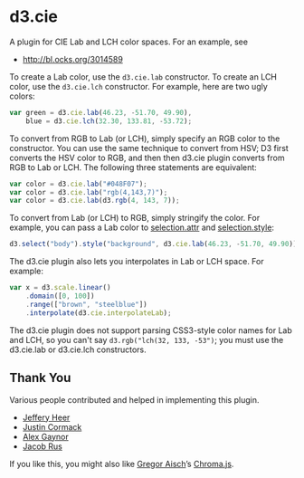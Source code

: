 # d3.cie

A plugin for CIE Lab and LCH color spaces. For an example, see

* http://bl.ocks.org/3014589

To create a Lab color, use the `d3.cie.lab` constructor. To create an LCH color, use the `d3.cie.lch` constructor. For example, here are two ugly colors:

```js
var green = d3.cie.lab(46.23, -51.70, 49.90),
    blue = d3.cie.lch(32.30, 133.81, -53.72);
```

To convert from RGB to Lab (or LCH), simply specify an RGB color to the constructor. You can use the same technique to convert from HSV; D3 first converts the HSV color to RGB, and then then d3.cie plugin converts from RGB to Lab or LCH. The following three statements are equivalent:

```js
var color = d3.cie.lab("#048F07");
var color = d3.cie.lab("rgb(4,143,7)");
var color = d3.cie.lab(d3.rgb(4, 143, 7));
```

To convert from Lab (or LCH) to RGB, simply stringify the color. For example, you can pass a Lab color to [selection.attr](/mbostock/d3/wiki/Selections#wiki-attr) and [selection.style](/mbostock/d3/wiki/Selections#wiki-attr):

```js
d3.select("body").style("background", d3.cie.lab(46.23, -51.70, 49.90));
```

The d3.cie plugin also lets you interpolates in Lab or LCH space. For example:

```js
var x = d3.scale.linear()
    .domain([0, 100])
    .range(["brown", "steelblue"])
    .interpolate(d3.cie.interpolateLab);
```

The d3.cie plugin does not support parsing CSS3-style color names for Lab and LCH, so you can't say `d3.rgb("lch(32, 133, -53")`; you must use the d3.cie.lab or d3.cie.lch constructors.

## Thank You

Various people contributed and helped in implementing this plugin.

* [Jeffery Heer](/jheer)
* [Justin Cormack](/justincormack)
* [Alex Gaynor](/alex)
* [Jacob Rus](/jrus)

If you like this, you might also like [Gregor Aisch](/gka)’s [Chroma.js](/gka/chroma.js).